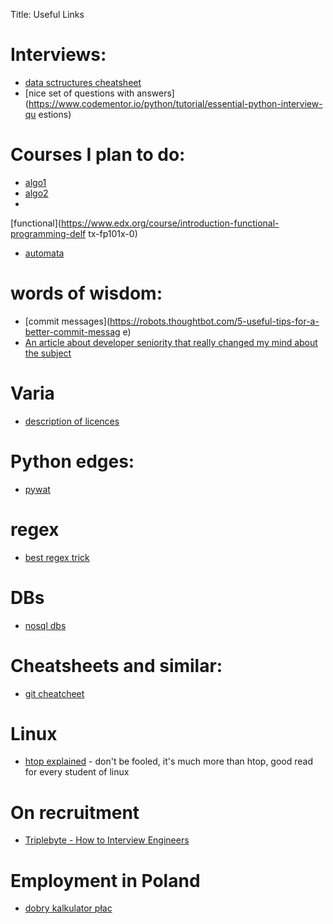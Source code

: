 Title: Useful Links

# Interviews:
- [data sctructures 
cheatsheet](https://gist.github.com/TSiege/cbb0507082bb18ff7e4b)
- [nice set of questions with 
answers](https://www.codementor.io/python/tutorial/essential-python-interview-qu
estions)

# Courses I plan to do:
- [algo1](https://www.coursera.org/course/algo)
- [algo2](https://www.coursera.org/course/algo2)
- 
[functional](https://www.edx.org/course/introduction-functional-programming-delf
tx-fp101x-0)
- [automata](https://www.coursera.org/course/automata)

# words of wisdom:
- [commit 
messages](https://robots.thoughtbot.com/5-useful-tips-for-a-better-commit-messag
e)
- [An article about developer seniority that really changed my mind about the 
subject](http://mattbriggs.net/blog/2015/06/01/the-role-of-a-senior-developer/)

# Varia
- [description of licences](https://tldrlegal.com/)

# Python edges:
- [pywat](https://github.com/cosmologicon/pywat)

# regex
- [best regex trick](http://www.rexegg.com/regex-best-trick.html#thetrick)

# DBs
- [nosql dbs](http://kkovacs.eu/cassandra-vs-mongodb-vs-couchdb-vs-redis)

# Cheatsheets and similar:
- [git cheatcheet](http://gitready.com/)

# Linux
- [htop explained](https://peteris.rocks/blog/htop/) - don't be fooled, it's 
much more than htop, good read for every student of linux

# On recruitment
- [Triplebyte - How to Interview 
Engineers](http://blog.triplebyte.com/how-to-interview-engineers)

# Employment in Poland
- [dobry kalkulator 
płac](http://samozatrudnienie.kalkulator-plac.eu/ile-zarobie-na-umowe-o-dzielo)


